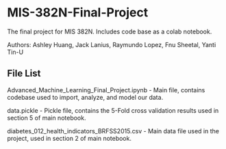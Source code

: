 # MIS-382N-Final-Project

The final project for MIS 382N. Includes code base as a colab notebook.

Authors: Ashley Huang, Jack Lanius, Raymundo Lopez, Fnu Sheetal, Yanti Tin-U

## File List
Advanced_Machine_Learning_Final_Project.ipynb - Main file, contains codebase used to import, analyze, and model our data.

data.pickle - Pickle file, contains the 5-Fold cross validation results used in section 5 of main notebook.

diabetes_012_health_indicators_BRFSS2015.csv - Main data file used in the project, used in section 2 of main notebook.
